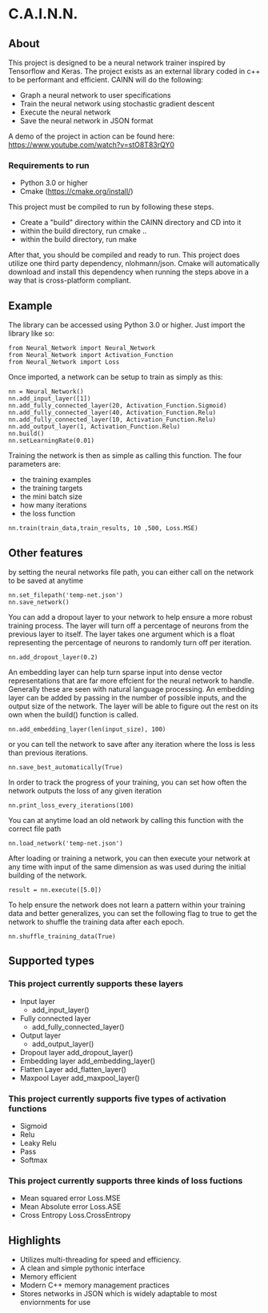 # C.A.I.N.N.

## About
This project is designed to be a neural network trainer inspired by Tensorflow and Keras. The project exists as an external library coded in c++ to be performant and efficient. CAINN will do the following:
- Graph a neural network to user specifications
- Train the neural network using stochastic gradient descent
- Execute the neural network
- Save the neural network in JSON format

A demo of the project in action can be found here:
https://www.youtube.com/watch?v=stO8T83rQY0

### Requirements to run
- Python 3.0 or higher
- Cmake (https://cmake.org/install/)

This project must be compiled to run by following these steps. 

- Create a "build" directory within the CAINN directory and CD into it
- within the build directory, run cmake ..
- within the build directory, run make

After that, you should be compiled and ready to run. This project does utilize one third party dependency, nlohmann/json. Cmake will automatically download and install this dependency when running the steps above in a way that is cross-platform compliant.

## Example
The library can be accessed using Python 3.0 or higher. Just import the library like so:
```
from Neural_Network import Neural_Network
from Neural_Network import Activation_Function
from Neural_Network import Loss
```

Once imported, a network can be setup to train as simply as this:
```
nn = Neural_Network()
nn.add_input_layer([1])
nn.add_fully_connected_layer(20, Activation_Function.Sigmoid)
nn.add_fully_connected_layer(40, Activation_Function.Relu)
nn.add_fully_connected_layer(10, Activation_Function.Relu)
nn.add_output_layer(1, Activation_Function.Relu)
nn.build()
nn.setLearningRate(0.01)
```
Training the network is then as simple as calling this function. The four parameters are:
- the training examples
- the training targets
- the mini batch size
- how many iterations
- the loss function
```
nn.train(train_data,train_results, 10 ,500, Loss.MSE)
```

## Other features
by setting the neural networks file path, you can either call on the network to be saved at anytime
```
nn.set_filepath('temp-net.json')
nn.save_network()
```
You can add a dropout layer to your network to help ensure a more robust training process. The layer will turn off a percentage of neurons from the previous layer to itself. The layer takes one argument which is a float representing the percentage of neurons to randomly turn off per iteration. 
```
nn.add_dropout_layer(0.2)
```
An embedding layer can help turn sparse input into dense vector representations that are far more effcient for the neural network to handle. Generally these are seen with natural language processing. An embedding layer can be added by passing in the number of possible inputs, and the output size of the network. The layer will be able to figure out the rest on its own when the build() function is called. 
```
nn.add_embedding_layer(len(input_size), 100)
```
or you can tell the network to save after any iteration where the loss is less than previous iterations.
```
nn.save_best_automatically(True)
```
In order to track the progress of your training, you can set how often the network outputs the loss of any given iteration
```
nn.print_loss_every_iterations(100)
```
You can at anytime load an old network by calling this function with the correct file path
```
nn.load_network('temp-net.json')
```
After loading or training a network, you can then execute your network at any time with input of the same dimension as was used during the initial building of the network.
```
result = nn.execute([5.0])
```
To help ensure the network does not learn a pattern within your training data and better generalizes, you can set the following flag to true to get the network to shuffle the training data after each epoch.
```
nn.shuffle_training_data(True)
```

## Supported types

### This project currently supports these layers
- Input layer
    - add_input_layer()
- Fully connected layer
    - add_fully_connected_layer()
- Output layer
    - add_output_layer()
- Dropout layer
    add_dropout_layer()
- Embedding layer
    add_embedding_layer()
- Flatten Layer
    add_flatten_layer()
- Maxpool Layer
    add_maxpool_layer()
	

### This project currently supports five types of activation functions
- Sigmoid
- Relu
- Leaky Relu
- Pass
- Softmax

### This project currently supports three kinds of loss fuctions
- Mean squared error
    Loss.MSE
- Mean Absolute error
    Loss.ASE
- Cross Entropy
    Loss.CrossEntropy

## Highlights
- Utilizes multi-threading for speed and efficiency.
- A clean and simple pythonic interface
- Memory efficient 
- Modern C++ memory management practices 
- Stores networks in JSON which is widely adaptable to most enviornments for use
